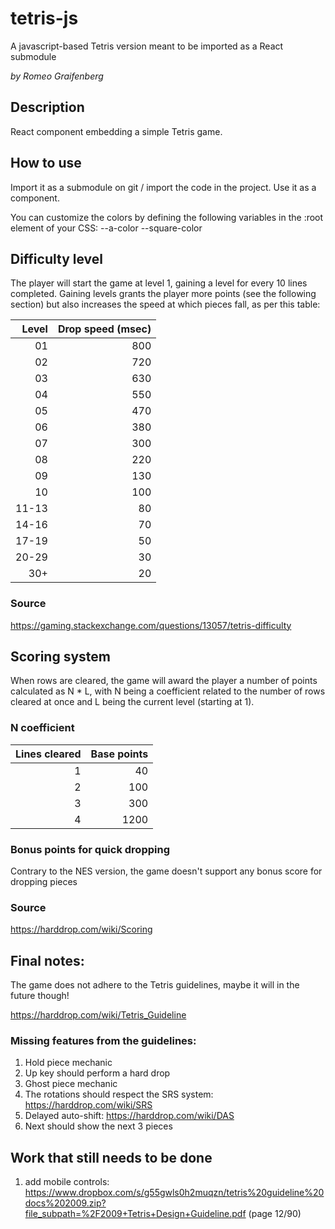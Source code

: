 # tetris-js
A javascript-based Tetris version meant to be imported as a React submodule

_by Romeo Graifenberg_

## Description
React component embedding a simple Tetris game.

## How to use
Import it as a submodule on git / import the code in the project.
Use it as a component.

You can customize the colors by defining the following variables in the :root element of your CSS:
    --a-color
    --square-color

## Difficulty level
The player will start the game at level 1, gaining a level for every 10 lines completed.
Gaining levels grants the player more points (see the following section) but also increases the speed
at which pieces fall, as per this table:

| Level | Drop speed (msec) |
|------:|------------------:|
|    01 |               800 |
|    02 |               720 |
|    03 |               630 |
|    04 |               550 |
|    05 |               470 |
|    06 |               380 |
|    07 |               300 |
|    08 |               220 |
|    09 |               130 |
|    10 |               100 |
| 11-13 |                80 |
| 14-16 |                70 |
| 17-19 |                50 |
| 20-29 |                30 |
|   30+ |                20 |

### Source
https://gaming.stackexchange.com/questions/13057/tetris-difficulty

## Scoring system
When rows are cleared, the game will award the player a number of points calculated as N * L, with N
being a coefficient related to the number of rows cleared at once and L being the current level
(starting at 1).

### N coefficient
| Lines cleared | Base points |
|--------------:|------------:|
|             1 |          40 |
|             2 |         100 |
|             3 |         300 |
|             4 |        1200 |

### Bonus points for quick dropping
Contrary to the NES version, the game doesn't support any bonus score for dropping pieces

### Source
https://harddrop.com/wiki/Scoring

## Final notes:
The game does not adhere to the Tetris guidelines, maybe it will in the future though!

https://harddrop.com/wiki/Tetris_Guideline

### Missing features from the guidelines:

1. Hold piece mechanic
2. Up key should perform a hard drop
3. Ghost piece mechanic
4. The rotations should respect the SRS system: https://harddrop.com/wiki/SRS
5. Delayed auto-shift: https://harddrop.com/wiki/DAS
6. Next should show the next 3 pieces

## Work that still needs to be done

1. add mobile controls:
    https://www.dropbox.com/s/g55gwls0h2muqzn/tetris%20guideline%20docs%202009.zip?file_subpath=%2F2009+Tetris+Design+Guideline.pdf (page 12/90)
